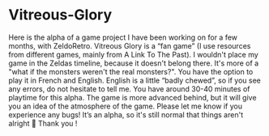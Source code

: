 # Vitreous-Glory
Here is the alpha of a game project I have been working on for a few months, with ZeldoRetro. 
Vitreous Glory is a “fan game” (I use resources from different games, mainly from A Link To The Past). 
I wouldn't place my game in the Zeldas timeline, because it doesn't belong there. It's more of a "what if the monsters weren't the real monsters?". 
You have the option to play it in French and English. English is a little “badly chewed”, so if you see any errors, do not hesitate to tell me. 
You have around 30-40 minutes of playtime for this alpha. The game is more advanced behind, but it will give you an idea of the atmosphere of the game.
Please let me know if you experience any bugs! It’s an alpha, so it's still normal that things aren't alright 🙂   Thank you ! 
